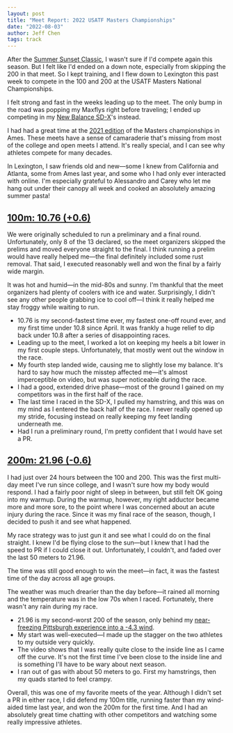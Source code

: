 ```yaml
---
layout: post
title: "Meet Report: 2022 USATF Masters Championships"
date: "2022-08-03"
author: Jeff Chen
tags: track
---
```


After the [Summer Sunset Classic](/posts/Meet-Report-2022-Sunset-Summer-Classic), I wasn't sure if I'd compete again this season. But I felt like I'd ended on a down note, especially from skipping the 200 in that meet. So I kept training, and I flew down to Lexington this past week to compete in the 100 and 200 at the USATF Masters National Championships.

<!-- excerpt -->

I felt strong and fast in the weeks leading up to the meet. The only bump in the road was popping my Maxflys right before traveling; I ended up competing in my [New Balance SD-X](/posts/Super-Spikes-New-Balance-Fuelcell-Sigma-SD-X-Impressions)'s instead.

I had had a great time at the [2021 edition](/posts/Meet-Report-2021-USATF-Masters-Champsionships) of the Masters championships in Ames. These meets have a sense of camaraderie that's missing from most of the college and open meets I attend. It's really special, and I can see why athletes compete for many decades.

In Lexington, I saw friends old and new—some I knew from California and Atlanta, some from Ames last year, and some who I had only ever interacted with online. I'm especially grateful to Alessandro and Carey who let me hang out under their canopy all week and cooked an absolutely amazing summer pasta!

## [100m: 10.76 (+0.6)](https://photos.app.goo.gl/4qt79nUtaoMq9TjU9)

We were originally scheduled to run a preliminary and a final round. Unfortunately, only 8 of the 13 declared, so the meet organizers skipped the prelims and moved everyone straight to the final. I think running a prelim would have really helped me—the final definitely included some rust removal. That said, I executed reasonably well and won the final by a fairly wide margin.

It was hot and humid—in the mid-80s and sunny. I'm thankful that the meet organizers had plenty of coolers with ice and water. Surprisingly, I didn't see any other people grabbing ice to cool off—I think it really helped me stay froggy while waiting to run.

- 10.76 is my second-fastest time ever, my fastest one-off round ever, and my first time under 10.8 since April. It was frankly a huge relief to dip back under 10.8 after a series of disappointing races.
- Leading up to the meet, I worked a lot on keeping my heels a bit lower in my first couple steps. Unfortunately, that mostly went out the window in the race.
- My fourth step landed wide, causing me to slightly lose my balance. It's hard to say how much the misstep affected me—it's almost imperceptible on video, but was super noticeable during the race.
- I had a good, extended drive phase—most of the ground I gained on my competitors was in the first half of the race.
- The last time I raced in the SD-X, I pulled my hamstring, and this was on my mind as I entered the back half of the race. I never really opened up my stride, focusing instead on really keeping my feet landing underneath me.
- Had I run a preliminary round, I'm pretty confident that I would have set a PR.

## [200m: 21.96 (-0.6)](https://photos.app.goo.gl/x1nmQbK6Cruoy4dr7)

I had just over 24 hours between the 100 and 200. This was the first multi-day meet I've run since college, and I wasn't sure how my body would respond. I had a fairly poor night of sleep in between, but still felt OK going into my warmup. During the warmup, however, my right adductor became more and more sore, to the point where I was concerned about an acute injury during the race. Since it was my final race of the season, though, I decided to push it and see what happened.

My race strategy was to just gun it and see what I could do on the final straight. I knew I'd be flying close to the sun—but I knew that I had the speed to PR if I could close it out. Unfortunately, I couldn't, and faded over the last 50 meters to 21.96.

The time was still good enough to win the meet—in fact, it was the fastest time of the day across all age groups.

The weather was much drearier than the day before—it rained all morning and the temperature was in the low 70s when I raced. Fortunately, there wasn't any rain during my race.

- 21.96 is my second-worst 200 of the season, only behind my [near-freezing Pittsburgh experience into a -4.3 wind](/posts/Meet-Report-2022-Carnegie-Mellon-Invitational/).
- My start was well-executed—I made up the stagger on the two athletes to my outside very quickly.
- The video shows that I was really quite close to the inside line as I came off the curve. It's not the first time I've been close to the inside line and is something I'll have to be wary about next season.
- I ran out of gas with about 50 meters to go. First my hamstrings, then my quads started to feel crampy.

Overall, this was one of my favorite meets of the year. Although I didn't set a PR in either race, I did defend my 100m title, running faster than my wind-aided time last year, and won the 200m for the first time. And I had an absolutely great time chatting with other competitors and watching some really impressive athletes.

